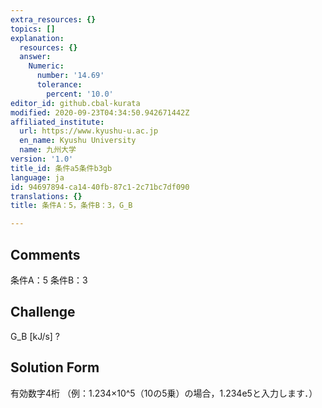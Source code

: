 ```yaml
---
extra_resources: {}
topics: []
explanation:
  resources: {}
  answer:
    Numeric:
      number: '14.69'
      tolerance:
        percent: '10.0'
editor_id: github.cbal-kurata
modified: 2020-09-23T04:34:50.942671442Z
affiliated_institute:
  url: https://www.kyushu-u.ac.jp
  en_name: Kyushu University
  name: 九州大学
version: '1.0'
title_id: 条件a5条件b3gb
language: ja
id: 94697894-ca14-40fb-87c1-2c71bc7df090
translations: {}
title: 条件A：5，条件B：3，G_B

---
```


## Comments
条件A：5
条件B：3

## Challenge
G_B [kJ/s] ?

## Solution Form
有効数字4桁
（例：1.234×10^5（10の5乗）の場合，1.234e5と入力します．）




